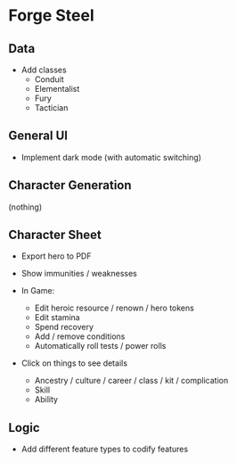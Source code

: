 # Forge Steel

## Data

* Add classes
  * Conduit
  * Elementalist
  * Fury
  * Tactician

## General UI

* Implement dark mode (with automatic switching)

## Character Generation

(nothing)

## Character Sheet

* Export hero to PDF

* Show immunities / weaknesses

* In Game:
  * Edit heroic resource / renown / hero tokens
  * Edit stamina
  * Spend recovery
  * Add / remove conditions
  * Automatically roll tests / power rolls

* Click on things to see details
  * Ancestry / culture / career / class / kit / complication
  * Skill
  * Ability

## Logic

* Add different feature types to codify features
